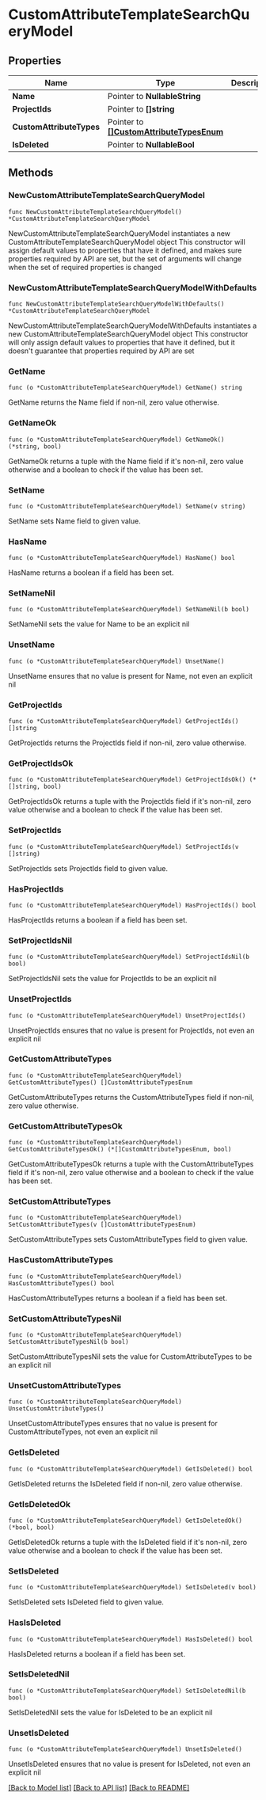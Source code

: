 # CustomAttributeTemplateSearchQueryModel

## Properties

Name | Type | Description | Notes
------------ | ------------- | ------------- | -------------
**Name** | Pointer to **NullableString** |  | [optional] 
**ProjectIds** | Pointer to **[]string** |  | [optional] 
**CustomAttributeTypes** | Pointer to [**[]CustomAttributeTypesEnum**](CustomAttributeTypesEnum.md) |  | [optional] 
**IsDeleted** | Pointer to **NullableBool** |  | [optional] 

## Methods

### NewCustomAttributeTemplateSearchQueryModel

`func NewCustomAttributeTemplateSearchQueryModel() *CustomAttributeTemplateSearchQueryModel`

NewCustomAttributeTemplateSearchQueryModel instantiates a new CustomAttributeTemplateSearchQueryModel object
This constructor will assign default values to properties that have it defined,
and makes sure properties required by API are set, but the set of arguments
will change when the set of required properties is changed

### NewCustomAttributeTemplateSearchQueryModelWithDefaults

`func NewCustomAttributeTemplateSearchQueryModelWithDefaults() *CustomAttributeTemplateSearchQueryModel`

NewCustomAttributeTemplateSearchQueryModelWithDefaults instantiates a new CustomAttributeTemplateSearchQueryModel object
This constructor will only assign default values to properties that have it defined,
but it doesn't guarantee that properties required by API are set

### GetName

`func (o *CustomAttributeTemplateSearchQueryModel) GetName() string`

GetName returns the Name field if non-nil, zero value otherwise.

### GetNameOk

`func (o *CustomAttributeTemplateSearchQueryModel) GetNameOk() (*string, bool)`

GetNameOk returns a tuple with the Name field if it's non-nil, zero value otherwise
and a boolean to check if the value has been set.

### SetName

`func (o *CustomAttributeTemplateSearchQueryModel) SetName(v string)`

SetName sets Name field to given value.

### HasName

`func (o *CustomAttributeTemplateSearchQueryModel) HasName() bool`

HasName returns a boolean if a field has been set.

### SetNameNil

`func (o *CustomAttributeTemplateSearchQueryModel) SetNameNil(b bool)`

 SetNameNil sets the value for Name to be an explicit nil

### UnsetName
`func (o *CustomAttributeTemplateSearchQueryModel) UnsetName()`

UnsetName ensures that no value is present for Name, not even an explicit nil
### GetProjectIds

`func (o *CustomAttributeTemplateSearchQueryModel) GetProjectIds() []string`

GetProjectIds returns the ProjectIds field if non-nil, zero value otherwise.

### GetProjectIdsOk

`func (o *CustomAttributeTemplateSearchQueryModel) GetProjectIdsOk() (*[]string, bool)`

GetProjectIdsOk returns a tuple with the ProjectIds field if it's non-nil, zero value otherwise
and a boolean to check if the value has been set.

### SetProjectIds

`func (o *CustomAttributeTemplateSearchQueryModel) SetProjectIds(v []string)`

SetProjectIds sets ProjectIds field to given value.

### HasProjectIds

`func (o *CustomAttributeTemplateSearchQueryModel) HasProjectIds() bool`

HasProjectIds returns a boolean if a field has been set.

### SetProjectIdsNil

`func (o *CustomAttributeTemplateSearchQueryModel) SetProjectIdsNil(b bool)`

 SetProjectIdsNil sets the value for ProjectIds to be an explicit nil

### UnsetProjectIds
`func (o *CustomAttributeTemplateSearchQueryModel) UnsetProjectIds()`

UnsetProjectIds ensures that no value is present for ProjectIds, not even an explicit nil
### GetCustomAttributeTypes

`func (o *CustomAttributeTemplateSearchQueryModel) GetCustomAttributeTypes() []CustomAttributeTypesEnum`

GetCustomAttributeTypes returns the CustomAttributeTypes field if non-nil, zero value otherwise.

### GetCustomAttributeTypesOk

`func (o *CustomAttributeTemplateSearchQueryModel) GetCustomAttributeTypesOk() (*[]CustomAttributeTypesEnum, bool)`

GetCustomAttributeTypesOk returns a tuple with the CustomAttributeTypes field if it's non-nil, zero value otherwise
and a boolean to check if the value has been set.

### SetCustomAttributeTypes

`func (o *CustomAttributeTemplateSearchQueryModel) SetCustomAttributeTypes(v []CustomAttributeTypesEnum)`

SetCustomAttributeTypes sets CustomAttributeTypes field to given value.

### HasCustomAttributeTypes

`func (o *CustomAttributeTemplateSearchQueryModel) HasCustomAttributeTypes() bool`

HasCustomAttributeTypes returns a boolean if a field has been set.

### SetCustomAttributeTypesNil

`func (o *CustomAttributeTemplateSearchQueryModel) SetCustomAttributeTypesNil(b bool)`

 SetCustomAttributeTypesNil sets the value for CustomAttributeTypes to be an explicit nil

### UnsetCustomAttributeTypes
`func (o *CustomAttributeTemplateSearchQueryModel) UnsetCustomAttributeTypes()`

UnsetCustomAttributeTypes ensures that no value is present for CustomAttributeTypes, not even an explicit nil
### GetIsDeleted

`func (o *CustomAttributeTemplateSearchQueryModel) GetIsDeleted() bool`

GetIsDeleted returns the IsDeleted field if non-nil, zero value otherwise.

### GetIsDeletedOk

`func (o *CustomAttributeTemplateSearchQueryModel) GetIsDeletedOk() (*bool, bool)`

GetIsDeletedOk returns a tuple with the IsDeleted field if it's non-nil, zero value otherwise
and a boolean to check if the value has been set.

### SetIsDeleted

`func (o *CustomAttributeTemplateSearchQueryModel) SetIsDeleted(v bool)`

SetIsDeleted sets IsDeleted field to given value.

### HasIsDeleted

`func (o *CustomAttributeTemplateSearchQueryModel) HasIsDeleted() bool`

HasIsDeleted returns a boolean if a field has been set.

### SetIsDeletedNil

`func (o *CustomAttributeTemplateSearchQueryModel) SetIsDeletedNil(b bool)`

 SetIsDeletedNil sets the value for IsDeleted to be an explicit nil

### UnsetIsDeleted
`func (o *CustomAttributeTemplateSearchQueryModel) UnsetIsDeleted()`

UnsetIsDeleted ensures that no value is present for IsDeleted, not even an explicit nil

[[Back to Model list]](../README.md#documentation-for-models) [[Back to API list]](../README.md#documentation-for-api-endpoints) [[Back to README]](../README.md)


